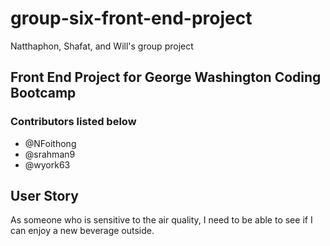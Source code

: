 # group-six-front-end-project
Natthaphon, Shafat, and Will's group project 

## Front End Project for George Washington Coding Bootcamp
### Contributors listed below 
- @NFoithong
- @srahman9
- @wyork63

## User Story 
As someone who is sensitive to the air quality, I need to be able to see if I can enjoy a new beverage outside. 
